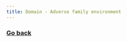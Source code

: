 ```yaml
---
title: Domain - Adverse family environment
---
```


### [Go back](https://shabeer-syed.github.io/ACEs/domains)

